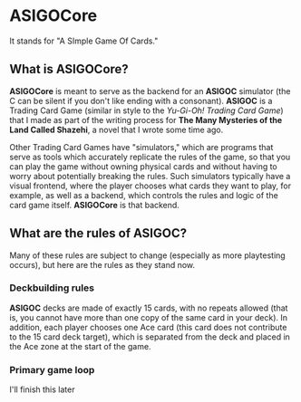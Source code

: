 # ASIGOCore
It stands for "A SImple Game Of Cards."

## What is ASIGOCore?
**ASIGOCore** is meant to serve as the backend for an **ASIGOC** simulator (the C can be silent if you don't like ending with a consonant). **ASIGOC** is a Trading Card Game (similar in style to the *Yu-Gi-Oh! Trading Card Game*) that I made as part of the writing process for **The Many Mysteries of the Land Called Shazehi**, a novel that I wrote some time ago. 

Other Trading Card Games have "simulators," which are programs that serve as tools which accurately replicate the rules of the game, so that you can play the game without owning physical cards and without having to worry about potentially breaking the rules. Such simulators typically have a visual frontend, where the player chooses what cards they want to play, for example, as well as a backend, which controls the rules and logic of the card game itself. **ASIGOCore** is that backend. 

## What are the rules of ASIGOC?
Many of these rules are subject to change (especially as more playtesting occurs), but here are the rules as they stand now. 

### Deckbuilding rules
**ASIGOC** decks are made of exactly 15 cards, with no repeats allowed (that is, you cannot have more than one copy of the same card in your deck). In addition, each player chooses one Ace card (this card does not contribute to the 15 card deck target), which is separated from the deck and placed in the Ace zone at the start of the game. 

### Primary game loop
I'll finish this later